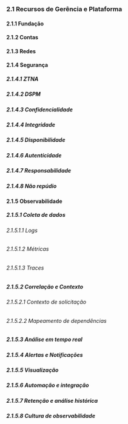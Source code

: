    ### 2.1 Recursos de Gerência e Plataforma
   #### 2.1.1 Fundação
   #### 2.1.2 Contas
   #### 2.1.3 Redes
   #### 2.1.4 Segurança
   ##### 2.1.4.1 ZTNA
   ##### 2.1.4.2 DSPM
   ##### 2.1.4.3 Confidencialidade
   ##### 2.1.4.4 Integridade
   ##### 2.1.4.5 Disponibilidade
   ##### 2.1.4.6 Autenticidade
   ##### 2.1.4.7 Responsabilidade
   ##### 2.1.4.8 Não repúdio
   
   #### 2.1.5 Observabilidade
<!-- Os princípios básicos de observabilidade de aplicações são essenciais para monitorar e compreender o comportamento de sistemas complexos em produção. Eles ajudam a identificar e resolver problemas rapidamente, garantindo a alta disponibilidade e performance dos sistemas. Aqui estão os princípios fundamentais:
-->
   ##### 2.1.5.1 Coleta de dados
   ###### 2.1.5.1.1 Logs
<!--
Logs: Captura de eventos discretos que ocorreram no sistema, incluindo mensagens de erro, avisos e informações de depuração.
-->   
   ###### 2.1.5.1.2 Métricas
<!--
Métricas: Dados quantitativos que medem o comportamento do sistema ao longo do tempo, como o uso de CPU, memória, tempo de resposta, taxa de erros, etc.
-->   
   ###### 2.1.5.1.3 Traces
<!--
Traces: Rastreamento de pedidos de ponta a ponta através do sistema, permitindo ver o caminho de uma solicitação e identificar gargalos ou falhas.
-->
   ##### 2.1.5.2 Correlação e Contexto
   ###### 2.1.5.2.1 Contexto de solicitação
<!--
Contexto de Solicitação: Informações adicionais que acompanham uma solicitação ao longo de sua trajetória, como IDs de rastreamento e metadados.
-->
   ###### 2.1.5.2.2 Mapeamento de dependências
<!--
Mapeamento de Dependências: Entendimento das dependências entre diferentes serviços e componentes para identificar rapidamente onde os problemas podem estar se originando.
-->
   ##### 2.1.5.3 Análise em tempo real
<!--
Ferramentas e sistemas que permitem a análise de dados de observabilidade em tempo real para detectar anomalias e responder rapidamente a incidentes.
-->
   ##### 2.1.5.4 Alertas e Notificações
<!--
Definição de regras de alerta baseadas em métricas e logs para notificar a equipe responsável imediatamente quando ocorrerem problemas.
Priorização de alertas para evitar sobrecarga de notificações e focar nos problemas mais críticos.
-->
   ##### 2.1.5.5 Visualização
<!--
Dashboards e outras ferramentas de visualização para apresentar dados de forma clara e acessível, facilitando a identificação de padrões e tendências.
-->
   ##### 2.1.5.6 Automação e integração
<!--
Integração com ferramentas de CI/CD para garantir que a observabilidade esteja presente em todas as fases do ciclo de vida de desenvolvimento de software.
Automação de respostas a certos tipos de incidentes para reduzir o tempo de resolução.
-->
   ##### 2.1.5.7 Retenção e análise histórica
<!--
Armazenamento de dados históricos para permitir análises retroativas e identificação de tendências a longo prazo.
-->
   ##### 2.1.5.8 Cultura de observabilidade
<!--
Fomentar uma cultura onde a observabilidade é uma responsabilidade compartilhada entre todas as equipes, incentivando práticas como o logging estruturado e a revisão contínua de métricas e logs.
-->